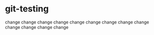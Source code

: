 # git-testing
change
change
change
change
change
change
change
change
change
change
change
change
change
